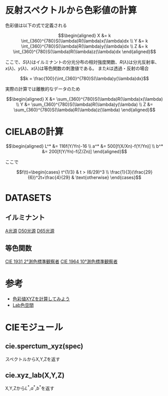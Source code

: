 # 反射スペクトルから色彩値の計算
色彩値は以下の式で定義される
```math
\begin{aligned}
X &= k \int_{360}^{780}S(\lambda)R(\lambda)x(\lambda)dx \\
Y &= k \int_{360}^{780}S(\lambda)R(\lambda)y(\lambda)dx \\
Z &= k \int_{360}^{780}S(\lambda)R(\lambda)z(\lambda)dx 
\end{aligned}
```
ここで、$S(\lambda)$はイルミナントの分光分布の相対強度関数、$R(\lambda)$は分光反射率、$x(\lambda)$、$y(\lambda)$、$x(\lambda)$は等色関数の刺激値である。
また$k$は透過・反射の場合
````math
k = \frac{100}{\int_{360}^{780}S(\lambda)y(\lambda)dx}
````
実際の計算では離散的なデータのため
```math
\begin{aligned}
X &= \sum_{360}^{780}S(\lambda)R(\lambda)x(\lambda) \\
Y &= \sum_{360}^{780}S(\lambda)R(\lambda)y(\lambda) \\
Z &= \sum_{360}^{780}S(\lambda)R(\lambda)z(\lambda)
\end{aligned}
```
# CIELABの計算
```math
\begin{aligned}
L^* &= 116f(Y/Yn)-16 \\
a^* &= 500[f(X/Xn)-f(Y/Yn)] \\
b^* &= 200[f(Y/Yn)-f(Z/Zn)]
\end{aligned}
```
ここで
```math
f(t)=\begin{cases}
t^{1/3} & t > (6/29)^3 \\
\frac{1}{3}(\frac{29}{6})^2t+\frac{4}{29} & \text{otherwise}
\end{cases}
```
# DATASETS
## イルミナント
[A光源](https://cie.co.at/datatable/cie-standard-illuminant-1-nm)
[D50光源](https://cie.co.at/datatable/cie-standard-illuminant-d50)
[D65光源](https://cie.co.at/datatable/cie-standard-illuminant-d65)
## 等色関数
[CIE 1931 2°測色標準観察者](https://cie.co.at/datatable/cie-1931-colour-matching-functions-2-degree-observer)
[CIE 1964 10°測色標準観察者](https://cie.co.at/datatable/cie-1964-colour-matching-functions-10-degree-observer)
# 参考
- [色彩値XYZを計算してみよう](https://www.xrite.com/ja-jp/blog/calculate-color-value-xyz)
- [Lab色空間](https://ja.wikipedia.org/wiki/Lab色空間)
# CIEモジュール
## cie.sperctum_xyz(spec)
スペクトルからX,Y,Zを返す
## cie.xyz_lab(X,Y,Z)
X,Y,Zから$L^*$,$a^*$,$b^*$を返す